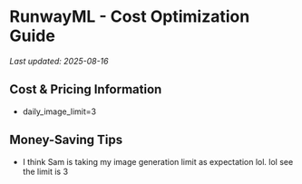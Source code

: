 # RunwayML - Cost Optimization Guide

*Last updated: 2025-08-16*

## Cost & Pricing Information

- daily_image_limit=3

## Money-Saving Tips

- I think Sam is taking my image generation limit as expectation lol. lol see the limit is 3

